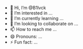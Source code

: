 - 👋 Hi, I’m @B1lvck
- 👀 I’m interested in ...
- 🌱 I’m currently learning ...
- 💞️ I’m looking to collaborate on ...
- 📫 How to reach me ...
- 😄 Pronouns: ...
- ⚡ Fun fact: ...

<!---
B1lvck/B1lvck is a ✨ special ✨ repository because its `README.md` (this file) appears on your GitHub profile.
You can click the Preview link to take a look at your changes.
--->
